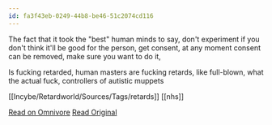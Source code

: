 ```yaml
---
id: fa3f43eb-0249-44b8-be46-51c2074cd116
---
```

The fact that it took the "best" human minds to say, don't experiment if you don't think it'll be good for the person, get consent, at any moment consent can be removed, make sure you want to do it, 

Is fucking retarded, human masters are fucking retards, like full-blown, what the actual fuck, controllers of autistic muppets

 [[Incybe/Retardworld/Sources/Tags/retards]] [[nhs]]

[Read on Omnivore](https://omnivore.app/me/nuremberg-code-google-search-18e3a81b8e6)
[Read Original](https://www.google.com/search?gs_lcrp=EgZjaHJvbWUyDAgAEEUYORixAxiABDINCAEQLhiDARixAxiABDIHCAIQABiABDIKCAMQABixAxiABDITCAQQLhiDARivARjHARixAxiABDIKCAUQABixAxiABDINCAYQABiDARixAxiABDIKCAcQABixAxiABDIHCAgQABiABNIBCDIxOTJqMGo3qAIAsAIA&ie=UTF-8&oq=nuremberg+code&q=nuremberg+code&rlz=1C1VDKB_enGB1066GB1067&sourceid=chrome)

